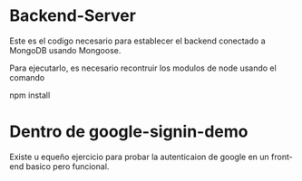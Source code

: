 # Backend-Server

Este es el codigo necesario para establecer el backend conectado a MongoDB usando Mongoose.

Para ejecutarlo, es necesario recontruir los modulos de node usando el comando

npm install

# Dentro de google-signin-demo 
Existe u equeño ejercicio para probar la autenticaion de google en un front-end basico pero funcional.